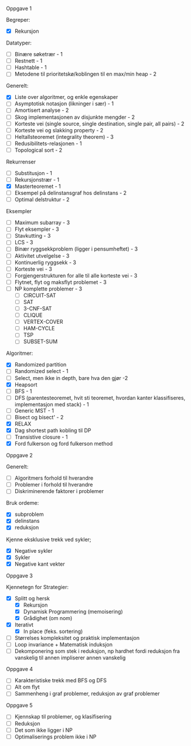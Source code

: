 Oppgave 1

Begreper:
- [x] Rekursjon

Datatyper:
- [ ] Binære søketrær - 1
- [ ] Restnett - 1
- [ ] Hashtable - 1
- [ ] Metodene til prioritetskø/koblingen til en max/min heap - 2

Generelt:
- [x] Liste over algoritmer, og enkle egenskaper
- [ ] Asymptotisk notasjon (likninger i sær) - 1
- [ ] Amortisert analyse - 2
- [ ] Skog implementasjonen av disjunkte mengder - 2
- [ ] Korteste vei (single source, single destination, single pair, all pairs) - 2 
- [ ] Korteste vei og slakking property - 2
- [ ] Heltallsteoremet (integrality theorem) - 3
- [ ] Redusibilitets-relasjonen - 1
- [ ] Topological sort - 2

Rekurrenser
- [ ] Substitusjon - 1
- [ ] Rekursjonstrær - 1
- [x] Masterteoremet - 1
- [ ] Eksempel på delinstansgraf hos delinstans - 2
- [ ] Optimal delstruktur - 2

Eksempler
- [ ] Maximum subarray - 3
- [ ] Flyt eksempler - 3
- [ ] Stavkutting - 3
- [ ] LCS - 3
- [ ] Binær ryggsekkproblem (ligger i pensumheftet) - 3
- [ ] Aktivitet utvelgelse - 3
- [ ] Kontinuerlig ryggsekk - 3
- [ ] Korteste vei - 3
- [ ] Forgjengerstrukturen for alle til alle korteste vei - 3
- [ ] Flytnet, flyt og maksflyt problemet - 3
- [ ] NP komplette problemer - 3 
	- [ ] CIRCUIT-SAT
	- [ ] SAT
	- [ ] 3-CNF-SAT
	- [ ] CLIQUE
	- [ ] VERTEX-COVER
	- [ ] HAM-CYCLE
	- [ ] TSP
	- [ ] SUBSET-SUM

Algoritmer:
- [x] Randomized partition
- [ ] Randomized select - 1
- [ ] Select, men ikke in depth, bare hva den gjør -2
- [x] Heapsort
- [ ] BFS - 1
- [ ] DFS (parentesteoremet, hvit sti teoremet, hvordan kanter klassifiseres, implementasjon med stack) - 1
- [ ] Generic MST - 1
- [ ] Bisect og bisect' - 2
- [x] RELAX
- [x] Dag shortest path kobling til DP
- [ ] Transistive closure - 1
- [x] Ford fulkerson og ford fulkerson method

Oppgave 2

Generelt:
- [ ] Algoritmers forhold til hverandre
- [ ] Problemer i forhold til hverandre
- [ ] Diskriminerende faktorer i problemer

Bruk ordeme:
- [x] subproblem
- [x] delinstans
- [x] reduksjon

Kjenne eksklusive trekk ved sykler;
- [x] Negative sykler
- [x] Sykler
- [x] Negative kant vekter

Oppgave 3

Kjennetegn for Strategier:
- [x] Splitt og hersk
	- [x] Rekursjon
	- [x] Dynamisk Programmering (memoisering)
	- [x] Grådighet (om nom)
- [x] Iterativt
	- [x] In place (feks. sortering)

- [ ] Størrelses kompleksitet og praktisk implementasjon
- [ ] Loop invariance + Matematisk induksjon
- [ ] Dekomponering som stek i reduksjon, np hardhet fordi reduksjon fra vanskelig til annen impliserer annen vanskelig

Oppgave 4

- [ ] Karakteristiske trekk med BFS og DFS
- [ ] Alt om flyt
- [ ] Sammenheng i graf problemer, reduksjon av graf problemer

Oppgave 5

- [ ] Kjennskap til problemer, og klasifisering
- [ ] Reduksjon
- [ ] Det som ikke ligger i NP
- [ ] Optimaliserings problem ikke i NP
